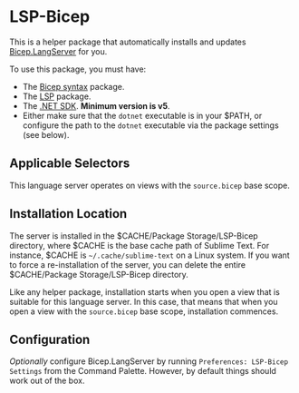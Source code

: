 # LSP-Bicep

This is a helper package that automatically installs and updates
[Bicep.LangServer](https://github.com/Azure/bicep) for you.

To use this package, you must have:

- The [Bicep syntax](https://packagecontrol.io/packages/Bicep) package.
- The [LSP](https://packagecontrol.io/packages/LSP) package.
- The [.NET SDK](https://dotnet.microsoft.com/download). **Minimum version is v5**.
- Either make sure that the `dotnet` executable is in your $PATH, or configure the path to the `dotnet` executable via the package settings (see below).

## Applicable Selectors

This language server operates on views with the `source.bicep` base scope.

## Installation Location

The server is installed in the $CACHE/Package Storage/LSP-Bicep directory, where $CACHE is the base cache path of Sublime Text. For instance, $CACHE is `~/.cache/sublime-text` on a Linux system. If you want to force a re-installation of the server, you can delete the entire $CACHE/Package Storage/LSP-Bicep directory.

Like any helper package, installation starts when you open a view that is suitable for this language server. In this case, that means that when you open a view with the `source.bicep` base scope, installation commences.

## Configuration

_Optionally_ configure Bicep.LangServer by running `Preferences: LSP-Bicep Settings` from the Command Palette. However, by default things should work out of the box.
